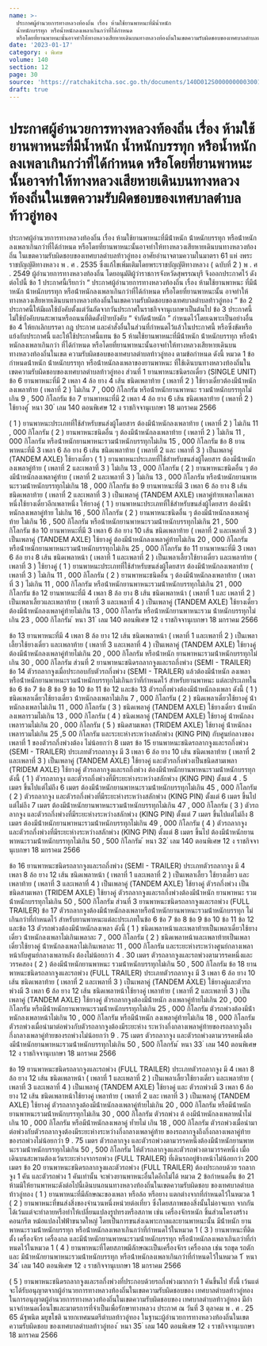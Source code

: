 ```yaml
---
name: >-
  ประกาศผู้อำนวยการทางหลวงท้องถิ่น เรื่อง ห้ามใช้ยานพาหนะที่มีน้ำหนัก
  น้ำหนักบรรทุก หรือน้ำหนักลงเพลาเกินกว่าที่ได้กำหนด
  หรือโดยที่ยานพาหนะนั้นอาจทำให้ทางหลวงเสียหายเดินบนทางหลวงท้องถิ่นในเขตความรับผิดชอบของเทศบาลตำบลท้าวอู่ทอง
date: '2023-01-17'
category: ง พิเศษ
volume: 140
section: 12
page: 30
source: 'https://ratchakitcha.soc.go.th/documents/140D012S0000000003001.pdf'
draft: true
---
```


# ประกาศผู้อำนวยการทางหลวงท้องถิ่น เรื่อง ห้ามใช้ยานพาหนะที่มีน้ำหนัก น้ำหนักบรรทุก หรือน้ำหนักลงเพลาเกินกว่าที่ได้กำหนด หรือโดยที่ยานพาหนะนั้นอาจทำให้ทางหลวงเสียหายเดินบนทางหลวงท้องถิ่นในเขตความรับผิดชอบของเทศบาลตำบลท้าวอู่ทอง

ประกาศผู้อํานวยการทางหลวงท้องถิ่น เรื่อง ห้ามใช้ยานพาหนะที่มีน้ําหนัก น้ําหนักบรรทุก หรือน้ําหนักลงเพลาเกินกว่าที่ได้กําหนด หรือโดยที่ยานพาหนะนั้นอาจทําให้ทางหลวงเสียหายเดินบนทางหลวงท้องถิ่น ในเขตความรับผิดชอบของเทศบาลตําบลท้าวอู่ทอง อาศัยอํานาจตามความในมาตรา 61 แห่ งพระราชบัญญัติทางหลวง พ . ศ . 2535 ซึ่งแก้ไขเพิ่มเติมโดยพระราชบัญญัติทางหลวง ( ฉบับที่ 2 ) พ . ศ . 2549 ผู้อํานวยการทางหลวงท้องถิ่น โดยอนุมัติผู้ว่าราชการจังหวัดสุพรรณบุรี จึงออกประกาศไว้ ดังต่อไปนี้ ข้อ 1 ประกาศนี้เรียกว่า “ ประกาศผู้อํานวยการทางหลวงท้องถิ่น เรื่อง ห้ามใช้ยานพาหนะ ที่มีน้ําหนัก น้ําหนักบรรทุก หรือน้ําหนักลงเพลาเกินกว่าที่ได้กําหนด หรือโดยที่ยานพาหนะนั้น อาจทําให้ทางหลวงเสียหายเดินบนทางหลวงท้องถิ่นในเขตความรับผิดชอบของเทศบาลตําบลท้าวอู่ทอง ” ข้อ 2 ประกาศนี้ให้มีผลใช้บังคับตั้งแต่วันถัดจากวันประกาศในราชกิจจานุเบกษาเป็นต้นไป ข้อ 3 ประกาศนี้ไม่ใช้บังคับบนสะพานหรือถนนที่ติดตั้งป้ายบังคับ “ จํากัดน้ําหนัก ” กําหนดไว้โดยเฉพาะเป็นอย่างอื่น ข้อ 4 ให้ยกเลิกบรรดา กฎ ประกาศ และคําสั่งอื่นในส่วนที่กําหนดไว้แล้วในประกาศนี้ หรือซึ่งขัดหรือแย้งกับประกาศนี้ และให้ใช้ประกาศนี้แทน ข้อ 5 ห้ามใช้ยานพาหนะที่มีน้ําหนัก น้ําหนักบรรทุก หรือน้ําหนักลงเพลาเกินกว่า ที่ได้กําหนด หรือโดยที่ยานพาหนะนั้นอาจทําให้ทางหลวงเสียหายเดินบนทางหลวงท้องถิ่นในเขต ความรับผิดชอบของเทศบาลตําบลท้าวอู่ทอง ตามข้อกําหนด ดังนี้ หมวด 1 ข้อกําหนดน้ําหนัก น้ําหนักบรรทุก หรือน้ําหนักลงเพลาของยานพาหนะ ที่ใช้เดินบนทางหลวงท้องถิ่นในเขตความรับผิดชอบของเทศบาลตําบลท้าวอู่ทอง ส่วนที่ 1 ยานพาหนะชนิดรถเดี่ยว (SINGLE UNIT) ข้อ 6 ยานพาหนะที่มี 2 เพลา 4 ล้อ ยาง 4 เส้น ชนิดเพลาท้าย ( เพลาที่ 2 ) ใช้ยางเดี่ยวต้องมีน้ําหนักลงเพลาท้าย ( เพลาที่ 2 ) ไม่เกิน 7 , 000 กิโลกรัม หรือน้ําหนักยานพาหนะ รวมน้ําหนักบรรทุกไม่เกิน 9 , 500 กิโลกรัม ข้อ 7 ยานพาหนะที่มี 2 เพลา 4 ล้อ ยาง 6 เส้น ชนิดเพลาท้าย ( เพลาที่ 2 ) ใช้ยางคู่ ้ หนา 30 ่ เลม 140 ตอนพิเศษ 12 ง ราชกิจจานุเบกษา 18 มกราคม 2566

( 1 ) ยานพาหนะประเภทที่ใช้สําหรับขนส่งผู้โดยสาร ต้องมีน้ําหนักลงเพลาท้าย ( เพลาที่ 2 ) ไม่เกิน 11 , 000 กิโลกรัม ( 2 ) ยานพาหนะชนิดอื่น ๆ ต้องมีน้ําหนักลงเพลาท้าย ( เพลาที่ 2 ) ไม่เกิน 11 , 000 กิโลกรัม หรือน้ําหนักยานพาหนะรวมน้ําหนักบรรทุกไม่เกิน 15 , 000 กิโลกรัม ข้อ 8 ยานพาหนะที่มี 3 เพลา 6 ล้อ ยาง 6 เส้น ชนิดเพลาท้าย ( เพลาที่ 2 และ เพลาที่ 3 ) เป็นเพลาคู่ (TANDEM AXLE) ใช้ยางเดี่ยว ( 1 ) ยานพาหนะประเภทที่ใช้สําหรับขนส่งผู้โดยสาร ต้องมีน้ําหนักลงเพลาคู่ท้าย ( เพลาที่ 2 และเพลาที่ 3 ) ไม่เกิน 13 , 000 กิโลกรัม ( 2 ) ยานพาหนะชนิดอื่น ๆ ต้องมีน้ําหนักลงเพลาคู่ท้าย ( เพลาที่ 2 และเพลาที่ 3 ) ไม่เกิน 13 , 000 กิโลกรัม หรือน้ําหนักยานพาหนะรวมน้ําหนักบรรทุกไม่เกิน 18 , 000 กิโลกรัม ข้อ 9 ยานพาหนะที่มี 3 เพลา 6 ล้อ ยาง 8 เส้น ชนิดเพลาท้าย ( เพลาที่ 2 และเพลาที่ 3 ) เป็นเพลาคู่ (TANDEM AXLE) เพลาคู่ท้ายเพลาใดเพลาหนึ่งใช้ยางเดี่ยวอีกเพลาหนึ่ง ให้ยางคู่ ( 1 ) ยานพาหนะประเภทที่ใช้สําหรับขนส่งผู้โดยสาร ต้องมีน้ําหนักลงเพลาคู่ท้าย ไม่เกิน 16 , 500 กิโลกรัม ( 2 ) ยานพาหนะชนิดอื่น ๆ ต้องมีน้ําหนักลงเพลาคู่ท้าย ไม่เกิน 16 , 500 กิโลกรัม หรือน้ําหนักยานพาหนะรวมน้ําหนักบรรทุกไม่เกิน 21 , 500 กิโลกรัม ข้อ 10 ยานพาหนะที่มี 3 เพลา 6 ล้อ ยาง 10 เส้น ชนิดเพลาท้าย ( เพลาที่ 2 และเพลาที่ 3 ) เป็นเพลาคู่ (TANDEM AXLE) ใช้ยางคู่ ต้องมีน้ําหนักลงเพลาคู่ท้ายไม่เกิน 20 , 000 กิโลกรัม หรือน้ําหนักยานพาหนะรวมน้ําหนักบรรทุกไม่เกิน 25 , 000 กิโลกรัม ข้อ 11 ยานพาหนะที่มี 3 เพลา 6 ล้อ ยาง 8 เส้น ชนิดเพลาหน้า ( เพลาที่ 1 และเพลาที่ 2 ) เป็นเพลาเลี้ยวใช้ยางเดี่ยว และเพลาท้าย ( เพลาที่ 3 ) ใช้ยางคู่ ( 1 ) ยานพาหนะประเภทที่ใช้สําหรับขนส่งผู้โดยสาร ต้องมีน้ําหนักลงเพลาท้าย ( เพลาที่ 3 ) ไม่เกิน 11 , 000 กิโลกรัม ( 2 ) ยานพาหนะชนิดอื่น ๆ ต้องมีน้ําหนักลงเพลาท้าย ( เพลาที่ 3 ) ไม่เกิน 11 , 000 กิโลกรัม หรือน้ําหนักยานพาหนะรวมน้ําหนักบรรทุกไม่เกิน 21 , 000 กิโลกรัม ข้อ 12 ยานพาหนะที่มี 4 เพลา 8 ล้อ ยาง 8 เส้น ชนิดเพลาหน้า ( เพลาที่ 1 และ เพลาที่ 2 ) เป็นเพลาเลี้ยวและเพลาท้าย ( เพลาที่ 3 และเพลาที่ 4 ) เป็นเพลาคู่ (TANDEM AXLE) ใช้ยางเดี่ยว ต้องมีน้ําหนักลงเพลาคู่ท้ายไม่เกิน 13 , 000 กิโลกรัม หรือน้ําหนักยานพาหนะรวม น้ําหนักบรรทุกไม่เกิน 23 , 000 กิโลกรัม ้ หนา 31 ่ เลม 140 ตอนพิเศษ 12 ง ราชกิจจานุเบกษา 18 มกราคม 2566

ข้อ 13 ยานพาหนะที่มี 4 เพลา 8 ล้อ ยาง 12 เส้น ชนิดเพลาหน้า ( เพลาที่ 1 และเพลาที่ 2 ) เป็นเพลาเลี้ยวใช้ยางเดี่ยว และเพลาท้าย ( เพลาที่ 3 และเพลาที่ 4 ) เป็นเพลาคู่ (TANDEM AXLE) ใช้ยางคู่ ต้องมีน้ําหนักลงเพลาคู่ท้ายไม่เกิน 20 , 000 กิโลกรัม หรือน้ําหนัก ยานพาหนะรวมน้ําหนักบรรทุกไม่เกิน 30 , 000 กิโลกรัม ส่วนที่ 2 ยานพาหนะชนิดรถลากจูงและรถกึ่งพ่วง (SEMI - TRAILER) ข้อ 14 ตัวรถลากจูงเมื่อประกอบกับตัวรถกึ่งพ่วง (SEMI - TRAILER) แล้วต้องมีน้ําหนัก ลงเพลาหรือน้ําหนักยานพาหนะรวมน้ําหนักบรรทุกไม่เกินกว่าที่กําหนดไว้ สําหรับยานพาหนะ แต่ละประเภทในข้อ 6 ข้อ 7 ข้อ 8 ข้อ 9 ข้อ 10 ข้อ 11 ข้อ 12 และข้อ 13 ตัวรถกึ่งพ่วงต้องมีน้ําหนักลงเพลา ดังนี้ ( 1 ) ชนิดเพลาเดี่ยวใช้ยางเดี่ยว น้ําหนักลงเพลาไม่เกิน 7 , 000 กิโลกรัม ( 2 ) ชนิดเพลาเดี่ยวใช้ยางคู่ น้ําหนักลงเพลาไม่เกิน 11 , 000 กิโลกรัม ( 3 ) ชนิดเพลาคู่ (TANDEM AXLE) ใช้ยางเดี่ยว น้ําหนักลงเพลารวมไม่เกิน 13 , 000 กิโลกรัม ( 4 ) ชนิดเพลาคู่ (TANDEM AXLE) ใช้ยางคู่ น้ําหนักลงเพลารวมไม่เกิน 20 , 000 กิโลกรัม ( 5 ) ชนิดสามเพลา (TRIDEM AXLE) ใช้ยางคู่ น้ําหนักลงเพลารวมไม่เกิน 25 ,5 00 กิโลกรัม และระยะห่างระหว่างสลักพ่วง (KING PIN) กับศูนย์กลางของเพลาที่ 1 ของตัวรถกึ่งพ่วงต้อง ไม่น้อยกว่า 8 เมตร ข้อ 15 ยานพาหนะชนิดรถลากจูงและรถกึ่งพ่วง (SEMI - TRAILER) ประเภทตัวรถลากจูง มี 3 เพลา 6 ล้อ ยาง 10 เส้น ชนิดเพลาท้าย ( เพลาที่ 2 และเพลาที่ 3 ) เป็นเพลาคู่ (TANDEM AXLE) ใช้ยางคู่ และตัวรถกึ่งพ่วงเป็นชนิดสามเพลา (TRIDEM AXLE) ใช้ยางคู่ ตัวรถลากจูงและรถกึ่งพ่วง ต้องมีน้ําหนักยานพาหนะรวมน้ําหนักบรรทุก ดังนี้ ( 1 ) ตัวรถลากจูง และตัวรถกึ่งพ่วงที่มีระยะห่างระหว่างสลักพ่วง (KING PIN) ตั้งแต่ 4 . 5 เมตร ขึ้นไปแต่ไม่ถึง 6 เมตร ต้องมีน้ําหนักยานพาหนะรวมน้ําหนักบรรทุกไม่เกิน 45 , 000 กิโลกรัม ( 2 ) ตัวรถลากจูง และตัวรถกึ่งพ่วงที่มีระยะห่างระหว่างสลักพ่วง (KING PIN) ตั้งแต่ 6 เมตร ขึ้นไปแต่ไม่ถึง 7 เมตร ต้องมีน้ําหนักยานพาหนะรวมน้ําหนักบรรทุกไม่เกิน 47 , 000 กิโลกรัม ( 3 ) ตัวรถลากจูง และตัวรถกึ่งพ่วงที่มีระยะห่างระหว่างสลักพ่วง (KING PIN) ตั้งแต่ 7 เมตร ขึ้นไปแต่ไม่ถึง 8 เมตร ต้องมีน้ําหนักยานพาหนะรวมน้ําหนักบรรทุกไม่เกิน 49 , 000 กิโลกรัม ( 4 ) ตัวรถลากจูง และตัวรถกึ่งพ่วงที่มีระยะห่างระหว่างสลักพ่วง (KING PIN) ตั้งแต่ 8 เมตร ขึ้นไป ต้องมีน้ําหนักยานพาหนะรวมน้ําหนักบรรทุกไม่เกิน 50 , 500 กิโลกรัม ้ หนา 32 ่ เลม 140 ตอนพิเศษ 12 ง ราชกิจจานุเบกษา 18 มกราคม 2566

ข้อ 16 ยานพาหนะชนิดรถลากจูงและรถกึ่งพ่วง (SEMI - TRAILER) ประเภทตัวรถลากจูง มี 4 เพลา 8 ล้อ ยาง 12 เส้น ชนิดเพลาหน้า ( เพลาที่ 1 และเพลาที่ 2 ) เป็นเพลาเลี้ยว ใช้ยางเดี่ยว และเพลาท้าย ( เพลาที่ 3 และเพลาที่ 4 ) เป็นเพลาคู่ (TANDEM AXLE) ใช้ยางคู่ ตัวรถกึ่งพ่วง เป็นชนิดสามเพลา (TRIDEM AXLE) ใช้ยางคู่ ตัวรถลากจูงและรถกึ่งพ่วงต้องมีน้ําหนัก ยานพาหนะ รวมน้ําหนักบรรทุกไม่เกิน 50 , 500 กิโลกรัม ส่วนที่ 3 ยานพาหนะชนิดรถลากจูงและรถพ่วง (FULL TRAILER) ข้อ 17 ตัวรถลากจูงต้องมีน้ําหนักลงเพลาหรือน้ําหนักยานพาหนะรวมน้ําหนักบรรทุก ไม่เกินกว่าที่กําหนดไว้ สําหรับยานพาหนะแต่ละประเภทในข้อ 6 ข้อ 7 ข้อ 8 ข้อ 9 ข้อ 10 ข้อ 11 ข้อ 12 และข้อ 13 ตัวรถพ่วงต้องมีน้ําหนักลงเพลา ดังนี้ ( 1 ) ชนิดเพลาหน้าและเพลาท้ายเป็นเพลาเดี่ยวใช้ยางเดี่ยว น้ําหนักลงเพลาไม่เกินเพลาละ 7 , 000 กิโลกรัม ( 2 ) ชนิดเพลาหน้าและเพลาท้ายเป็นเพลาเดี่ยวใช้ยางคู่ น้ําหนักลงเพลาไม่เกินเพลาละ 11 , 000 กิโลกรัม และระยะห่างระหว่างศูนย์กลางเพลาหน้ากับศูนย์กลางเพลาหลัง ต้องไม่น้อยกว่า 4 . 30 เมตร ตัวรถลากจูงและรถพ่วงตามวรรคหนึ่งและวรรคสอง ( 2 ) ต้องมีน้ําหนักยานพาหนะ รวมน้ําหนักบรรทุกไม่เกิน 50 , 500 กิโลกรัม ข้อ 18 ยานพาหนะชนิดรถลากจูงและรถพ่วง (FULL TRAILER) ประเภทตัวรถลากจูง มี 3 เพลา 6 ล้อ ยาง 10 เส้น ชนิดเพลาท้าย ( เพลาที่ 2 และเพลาที่ 3 ) เป็นเพลาคู่ (TANDEM AXLE) ใช้ยางคู่และตัวรถพ่วงมี 3 เพลา 6 ล้อ ยาง 12 เส้น ชนิดเพลาหน้าใช้ยางคู่ เพลาท้าย ( เพลาที่ 2 และเพลาที่ 3 ) เป็นเพลาคู่ (TANDEM AXLE) ใช้ยางคู่ ตัวรถลากจูงต้องมีน้ําหนัก ลงเพลาคู่ท้ายไม่เกิน 20 , 000 กิโลกรัม หรือมีน้ําหนักยานพาหนะรวมน้ําหนักบรรทุกไม่เกิน 25 , 000 กิโลกรัม ตัวรถพ่วงต้องมีน้ําหนักลงเพลาหน้าไม่เกิน 10 , 000 กิโลกรัม หรือมีน้ําหนัก ลงเพลาคู่ท้ายไม่เกิน 18 , 000 กิโลกรัม ตัวรถพ่วงเมื่อนํามาต่อพ่วงกับตัวรถลากจูงต้องมีระยะห่าง ระหว่างกึ่งกลางเพลาคู่ท้ายของรถลากจูงถึงกึ่งกลางเพลาคู่ท้ายของรถพ่วงไม่น้อยกว่า 9 . 75 เมตร ตัวรถลากจูง และตัวรถพ่วงตามวรรคหนึ่งต้องมีน้ําหนักยานพาหนะรวมน้ําหนักบรรทุกไม่เกิน 50 , 500 กิโลกรัม ้ หนา 33 ่ เลม 140 ตอนพิเศษ 12 ง ราชกิจจานุเบกษา 18 มกราคม 2566

ข้อ 19 ยานพาหนะชนิดรถลากจูงและรถพ่วง (FULL TRAILER) ประเภทตัวรถลากจูง มี 4 เพลา 8 ล้อ ยาง 12 เส้น ชนิดเพลาหน้า ( เพลาที่ 1 และเพลาที่ 2 ) เป็นเพลาเลี้ยวใช้ยางเดี่ยว และเพลาท้าย ( เพลาที่ 3 และเพลาที่ 4 ) เป็นเพลาคู่ (TANDEM AXLE) ใช้ยางคู่ และ ตัวรถพ่วงมี 3 เพลา 6 ล้อ ยาง 12 เส้น ชนิดเพลาหน้าใช้ยางคู่ เพลาท้าย ( เพลาที่ 2 และ เพลาที่ 3 ) เป็นเพลาคู่ (TANDEM AXLE) ใช้ยางคู่ ตัวรถลากจูงต้องมีน้ําหนักลงเพลาคู่ท้ายไม่เกิน 20 , 000 กิโลกรัม หรือมีน้ําหนักยานพาหนะรวมน้ําหนักบรรทุกไม่เกิน 30 , 000 กิโลกรัม ตัวรถพ่วง ต้ องมีน้ําหนักลงเพลาหน้ำไม่ เกิน 10 , 000 กิโลกรัม หรือมีน้ําหนักลงเพลาคู่ ท้ำยไม่ เกิน 18 , 000 กิโลกรัม ตัวรถพ่วงเมื่อนํามาต่อพ่วงกับตัวรถลากจูงต้องมีระยะห่างระหว่างกึ่งกลางเพลาคู่ท้าย ของรถลากจูงถึงกึ่งกลางเพลาคู่ท้ายของรถพ่วงไม่น้อยกว่า 9 . 75 เมตร ตัวรถลากจูง และตัวรถพ่วงตามวรรคหนึ่งต้องมีน้ําหนักยานพาหนะรวมน้ําหนักบรรทุกไม่เกิน 50 , 500 กิโลกรัม ให้ตัวรถลากจูงและตัวรถพ่วงตามวรรคหนึ่ง เมื่อเดินบนสะพานต้องเว้นระยะห่างจากรถพ่วง (FULL TRAILER) ที่เดินรถอยู่ข้างหน้าไม่น้อยกว่า 200 เมตร ข้อ 20 ยานพาหนะชนิดรถลากจูงและตัวรถพ่วง (FULL TRAILER) ต้องประกอบด้วย รถลากจูง 1 คัน และตัวรถพ่วง 1 คันเท่านั้น จะพ่วงยานพาหนะอื่นใดอีกไม่ได้ หมวด 2 ข้อกําหนดอื่น ข้อ 21 ห้ามมิให้ยานพาหนะดังต่อไปนี้เดินบนถนนทางหลวงท้องถิ่นในเขตความรับผิดชอบ ของเทศบาลตําบลท้าวอู่ทอง ( 1 ) ยานพาหนะที่มีลักษณะของเพลา หรือล้อ หรือยาง แตกต่างจากที่กําหนดไว้ในหมวด 1 ( 2 ) ยานพาหนะที่ขนส่งสิ่งของจํานวนหนึ่งหน่วยต่อเที่ยว ซึ่งโดยสภาพของสิ่งนั้นไม่อาจแยก จากกันได้เว้นแต่จะทําลายหรือทําให้เปลี่ยนแปลงรูปทรงหรือสภาพ เช่น เครื่องจักรหนัก ชิ้นส่วนโครงสร้าง คอนกรีต หม้อแปลงไฟฟ้าขนาดใหญ่ โดยเป็นการขนส่งเฉพาะกาลและยานพาหนะนั้น มีน้ําหนัก ยานพาหนะรวมน้ําหนักบรรทุก หรือน้ําหนักลงเพลาเกินกว่าที่กําหนดไว้ในหมวด 1 ( 3 ) ยานพาหนะที่ติดตั้ง เครื่องจักร เครื่องกล และมีน้ําหนักยานพาหนะรวมน้ําหนักบรรทุก หรือน้ําหนักลงเพลาเกินกว่าที่กําหนดไว้ในหมวด 1 ( 4 ) ยานพาหนะที่โดยสภาพมีลักษณะเป็นเครื่องจักร เครื่องกล เช่น รถขุด รถตัก และ มีน้ําหนักยานพาหนะรวมน้ําหนักบรรทุก หรือน้ําหนักลงเพลาเกินกว่าที่กําหนดไว้ในหมวด 1 ้ หนา 34 ่ เลม 140 ตอนพิเศษ 12 ง ราชกิจจานุเบกษา 18 มกราคม 2566

( 5 ) ยานพาหนะชนิดรถลากจูงและรถกึ่งพ่วงที่ประกอบด้วยรถกึ่งพ่วงมากกว่า 1 คันขึ้นไป ทั้งนี้ เว้นแต่จะได้รับอนุญาตจากผู้อํานวยการทางหลวงท้องถิ่นในเขตความรับผิดชอบของ เทศบาลตําบลท้าวอู่ทอง ในการอนุญาตผู้อํานวยการทางหลวงท้องถิ่นในเขตความรับผิดชอบของ เทศบาลตําบลท้าวอู่ทอง มีอํานาจกําหนดเงื่อนไขและมาตรการที่จําเป็นเพื่อรักษาทางหลวง ประกาศ ณ วันที่ 3 ตุลาคม พ . ศ . 25 65 ฉัฐพนิต มยูขโชติ นายกเทศมนตรีตําบลท้าวอู่ทอง ในฐานะผู้อํานวยการทางหลวงท้องถิ่นในเขตความรับผิดชอบ ของเทศบาลตําบลท้าวอู่ทอง ้ หนา 35 ่ เลม 140 ตอนพิเศษ 12 ง ราชกิจจานุเบกษา 18 มกราคม 2566
